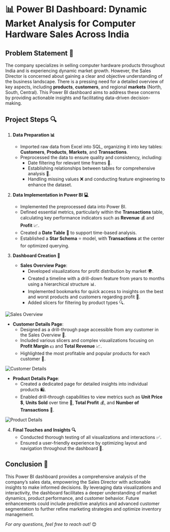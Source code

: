 # 📊 Power BI Dashboard: Dynamic Market Analysis for Computer Hardware Sales Across India

## Problem Statement 🚀
The company specializes in selling computer hardware products throughout India and is experiencing dynamic market growth. However, the Sales Director is concerned about gaining a clear and objective understanding of the business landscape. There is a pressing need for a detailed overview of key aspects, including **products**, **customers**, and regional **markets** (North, South, Central). This Power BI dashboard aims to address these concerns by providing actionable insights and facilitating data-driven decision-making.

## Project Steps 🔍

1. **Data Preparation 📊**
   - Imported raw data from Excel into SQL, organizing it into key tables: **Customers**, **Products**, **Markets**, and **Transactions**.
   - Preprocessed the data to ensure quality and consistency, including:
     - Date filtering for relevant time frames 📅.
     - Establishing relationships between tables for comprehensive analysis 🔗.
     - Handling missing values ❌ and conducting feature engineering to enhance the dataset.

2. **Data Implementation in Power BI 💻**
   - Implemented the preprocessed data into Power BI.
   - Defined essential metrics, particularly within the **Transactions** table, calculating key performance indicators such as **Revenue** 💰 and **Profit** 📈.
   - Created a **Date Table** 📅 to support time-based analysis.
   - Established a **Star Schema** ⭐ model, with **Transactions** at the center for optimized querying.

3. **Dashboard Creation 🎨**
   - **Sales Overview Page**:
     - Developed visualizations for profit distribution by market 🌍.
     - Created a timeline with a drill-down feature from years to months using a hierarchical structure 📊.
     - Implemented bookmarks for quick access to insights on the best and worst products and customers regarding profit 📑.
     - Added slicers for filtering by product types 🔍.
       
![Sales Overview](https://github.com/user-attachments/assets/e0733b70-7f99-41c8-8ac0-ce7474f6e47d)
   - **Customer Details Page**:
     - Designed as a drill-through page accessible from any customer in the Sales Overview 🔄.
     - Included various slicers and complex visualizations focusing on **Profit Margin** 💵 and **Total Revenue** 📈.
     - Highlighted the most profitable and popular products for each customer 🌟.
       
![Customer Details](https://github.com/user-attachments/assets/e71f2ff8-7ee7-45b4-9ad3-bdf4789348f5)
   - **Product Details Page**:
     - Created a dedicated page for detailed insights into individual products 🛍️.
     - Enabled drill-through capabilities to view metrics such as **Unit Price** 💲, **Units Sold** over time 📅, **Total Profit** 💰, and **Number of Transactions** 🔢.
       
![Product Details](https://github.com/user-attachments/assets/48e4e7fa-be55-4f24-bb3c-ff0d775782d2)

4. **Final Touches and Insights 🔍**
   - Conducted thorough testing of all visualizations and interactions ✅.
   - Ensured a user-friendly experience by optimizing layout and navigation throughout the dashboard 🧭.

## Conclusion 🎉
This Power BI dashboard provides a comprehensive analysis of the company’s sales data, empowering the Sales Director with actionable insights to make informed decisions. By leveraging data visualizations and interactivity, the dashboard facilitates a deeper understanding of market dynamics, product performance, and customer behavior. Future enhancements could include predictive analytics and advanced customer segmentation to further refine marketing strategies and optimize inventory management.

*For any questions, feel free to reach out!* 😊
